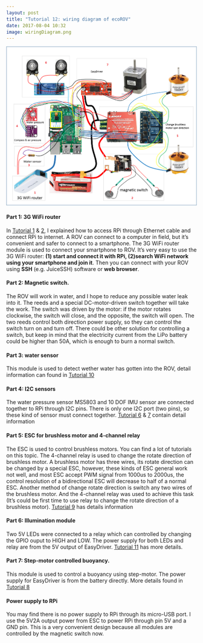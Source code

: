 ```yaml
---
layout: post
title: "Tutorial 12: wiring diagram of ecoROV"
date: 2017-08-04 10:32
image: wiringDiagram.png
---
```


![](/images/wiringDiagram-hide.png)

#### Part 1: 3G WiFi router

In [Tutorial 1](/2017/07/26/access-to-rpi-without-screen.html) & [2](/2017/07/27/rpi2internet.html), I explained how to access RPi through Ethernet cable and connect RPi to internet. A ROV can connect to a computer in field, but it’s  convenient and safer to connect to a smartphone.  The 3G WiFi router module is used to connect your smartphone to ROV. It’s very easy to use the 3G WiFi router: **(1) start and connect it with RPi, (2)search WiFi network using your smartphone and join it**. Then you can connect with your ROV using **SSH** (e.g. JuiceSSH) software or **web browser**. 

#### Part 2: Magnetic switch.

The ROV will work in water, and I hope to reduce any possible water leak into it. The reeds and a special DC-motor-driven switch together will take the work. The switch was driven by the motor: if the motor rotates clockwise, the switch will close, and the opposite, the switch will open. The two reeds control both direction power supply, so they can control the switch turn on and turn off. There could be other solution for controlling a switch, but keep in mind that the electricity current from the LiPo battery could be higher than 50A, which is enough to burn a normal switch. 


#### Part 3: water sensor

This module is used to detect wether water has gotten into the ROV, detail information can found in [Tutorial 10](/2017/08/04/water-sensor.html)

#### Part 4: I2C sensors

The water pressure sensor MS5803 and 10 DOF IMU sensor are connected together to RPi through I2C pins. There is only one I2C port (two pins), so these kind of sensor must connect together. [Tutorial 6](/2017/08/03/i2c-gy-91.html) & [7](/2017/08/03/i2c-ms5803.html) contain detail information


#### Part 5: ESC for brushless motor and 4-channel relay 

The ESC is used to control brushless motors. You can find a lot of tutorials on this topic. The 4-channel relay is used to change the rotate direction of brushless motor.  A brushless motor has three wires, its rotate direction can be changed by a special ESC, however, these kinds of ESC general work not well, and most ESC accept PWM signal from 1000us to 2000us, the control resolution of a bidirectional ESC will decrease to half of a normal ESC. Another method of change rotate direction is switch any two wires of the brushless motor. And the 4-channel relay was used to achieve this task (It’s could be first time to use relay to change the rotate direction of a brushless motor). [Tutorial 9](/2017/08/04/brushless-motor.html) has details information 

#### Part 6: Illumination module

Two 5V LEDs were connected to a relay which can controlled by changing the GPIO ouput to HIGH and LOW. The power supply for both LEDs and relay are from the 5V output of EasyDriver. [Tutorial 11](/2017/08/04/relay.html) has more details.


#### Part 7: Step-motor controlled buoyancy. 

This module is used to control a buoyancy using step-motor. The power supply for EasyDriver is from the battery directly. More details found in [Tutorial 8](/2017/08/04/step-motor.html)


#### Power supply to RPi

You may find there is no power supply to RPi through its micro-USB port. I use the 5V2A output power from ESC to power RPi through pin 5V and a GND pin. This is a very convenient design because all modules are controlled by the magnetic switch now. 
